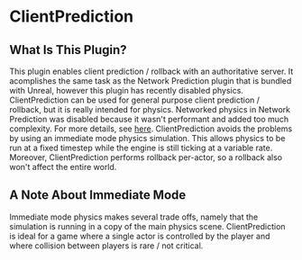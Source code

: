 # ClientPrediction

## What Is This Plugin?
This plugin enables client prediction / rollback with an authoritative server. 
It acomplishes the same task as the Network Prediction plugin that is bundled with Unreal, however this plugin has recently disabled physics. 
ClientPrediction can be used for general purpose client prediction / rollback, but it is really intended for physics.
Networked physics in Network Prediction was disabled because it wasn't performant and added too much complexity. For more details, see [here](https://github.com/EpicGames/UnrealEngine/blob/137d565974b861bb0d0727813353fe740dad4bcf/Engine/Plugins/Runtime/NetworkPrediction/readme.txt).
ClientPrediction avoids the problems by using an immediate mode physics simulation. This allows physics to be run at a fixed timestep while the engine is still ticking at a variable rate.
Moreover, ClientPrediction performs rollback per-actor, so a rollback also won't affect the entire world.

## A Note About Immediate Mode
Immediate mode physics makes several trade offs, namely that the simulation is running in a copy of the main physics scene. 
ClientPrediction is ideal for a game where a single actor is controlled by the player and where collision between players is rare / not critical.

